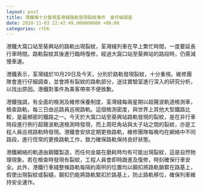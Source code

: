 ```yaml
---
layout: post
title: 港鐵稱十分重視荃灣綫路軌發現裂紋事件　會仔細調查
date: 2020-11-03 22:42:49.000000000 +08:00
categories: rthk
---
```


港鐵大窩口站至葵興站的路軌出現裂紋，荃灣綫列車在早上繁忙時間，一度要延長行車時間。路軌裂紋其後進行臨時復修，經過大窩口站至葵興站的路段時，仍需減慢車速。

港鐵表示，荃灣綫於10月29日及今天，分別於路軌發現裂紋，十分重視。維修團隊會進行仔細調查，並會將有裂紋的路軌部分，送往實驗室進行深入的研究分析，以找出原因。港鐵對事件為乘客帶來不便致歉。

港鐵強調，有全面的檢測及維修保養制度，荃灣綫每兩星期以超聲波軌道檢測車，檢查路軌，每三日由巡路員巡視路軌。這個檢測密度，與世界上其他大型鐵路比較，是最頻密的鐵路之一。今天於大窩口站至葵興站路軌發現的裂紋，是在非行車時段進行例行超聲波軌道檢測時發現，而上周旺角站與太子站之間的裂紋，亦是工程人員巡視路軌時發現。港鐵會安排定期更換路軌，維修團隊每晚均在網絡中不同路段，進行恆常的更換路軌工作，致力確保路軌保持良好狀態。

港鐵網絡的軌道由鋼鐵製造，而任何金屬在磨耗時均有可能出現裂紋，這是自然物理現象。若在檢查時發現有裂紋，工程人員會即時跟進及復修，時刻確保行車安全。此外，港鐵行車綫整條路軌每隔約兩呎的位置均以鋼扣將路軌鎖緊在路基上，假使出現裂紋或裂縫，鋼扣仍能將路軌緊扣於路基上，防止路軌移位，確保列車維持安全運作。
